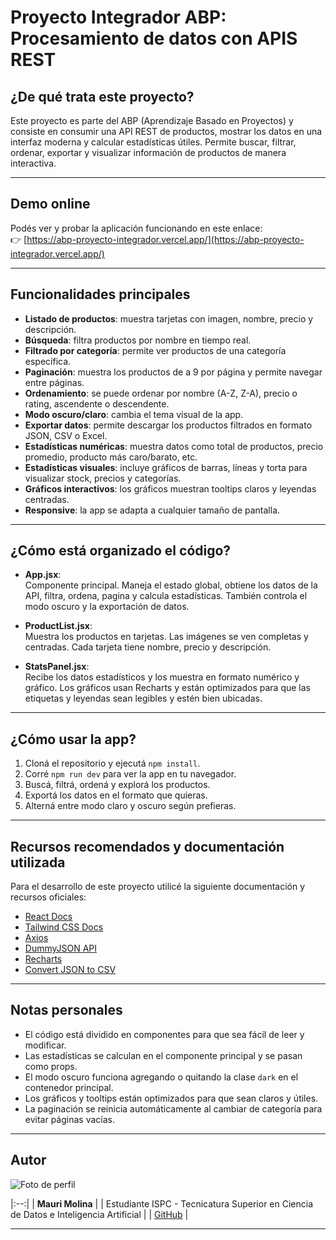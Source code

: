 # Proyecto Integrador ABP: Procesamiento de datos con APIS REST

## ¿De qué trata este proyecto?

Este proyecto es parte del ABP (Aprendizaje Basado en Proyectos) y consiste en consumir una API REST de productos, mostrar los datos en una interfaz moderna y calcular estadísticas útiles. Permite buscar, filtrar, ordenar, exportar y visualizar información de productos de manera interactiva.

---

## Demo online

Podés ver y probar la aplicación funcionando en este enlace:  
👉 [https://abp-proyecto-integrador.vercel.app/](https://abp-proyecto-integrador.vercel.app/)

---

## Funcionalidades principales

- **Listado de productos**: muestra tarjetas con imagen, nombre, precio y descripción.
- **Búsqueda**: filtra productos por nombre en tiempo real.
- **Filtrado por categoría**: permite ver productos de una categoría específica.
- **Paginación**: muestra los productos de a 9 por página y permite navegar entre páginas.
- **Ordenamiento**: se puede ordenar por nombre (A-Z, Z-A), precio o rating, ascendente o descendente.
- **Modo oscuro/claro**: cambia el tema visual de la app.
- **Exportar datos**: permite descargar los productos filtrados en formato JSON, CSV o Excel.
- **Estadísticas numéricas**: muestra datos como total de productos, precio promedio, producto más caro/barato, etc.
- **Estadísticas visuales**: incluye gráficos de barras, líneas y torta para visualizar stock, precios y categorías.
- **Gráficos interactivos**: los gráficos muestran tooltips claros y leyendas centradas.
- **Responsive**: la app se adapta a cualquier tamaño de pantalla.

---

## ¿Cómo está organizado el código?

- **App.jsx**:  
  Componente principal. Maneja el estado global, obtiene los datos de la API, filtra, ordena, pagina y calcula estadísticas. También controla el modo oscuro y la exportación de datos.

- **ProductList.jsx**:  
  Muestra los productos en tarjetas. Las imágenes se ven completas y centradas. Cada tarjeta tiene nombre, precio y descripción.

- **StatsPanel.jsx**:  
  Recibe los datos estadísticos y los muestra en formato numérico y gráfico. Los gráficos usan Recharts y están optimizados para que las etiquetas y leyendas sean legibles y estén bien ubicadas.

---

## ¿Cómo usar la app?

1. Cloná el repositorio y ejecutá `npm install`.
2. Corré `npm run dev` para ver la app en tu navegador.
3. Buscá, filtrá, ordená y explorá los productos.
4. Exportá los datos en el formato que quieras.
5. Alterná entre modo claro y oscuro según prefieras.

---

## Recursos recomendados y documentación utilizada

Para el desarrollo de este proyecto utilicé la siguiente documentación y recursos oficiales:

- [React Docs](https://react.dev/)
- [Tailwind CSS Docs](https://tailwindcss.com/docs)
- [Axios](https://axios-http.com/docs/intro)
- [DummyJSON API](https://dummyjson.com/docs)
- [Recharts](https://recharts.org/en-US/)
- [Convert JSON to CSV](https://www.convertcsv.com/json-to-csv.htm)

---

## Notas personales

- El código está dividido en componentes para que sea fácil de leer y modificar.
- Las estadísticas se calculan en el componente principal y se pasan como props.
- El modo oscuro funciona agregando o quitando la clase `dark` en el contenedor principal.
- Los gráficos y tooltips están optimizados para que sean claros y útiles.
- La paginación se reinicia automáticamente al cambiar de categoría para evitar páginas vacías.

---

## Autor
![Foto de perfil](https://github.com/user-attachments/assets/5eee55bb-aabf-4459-b12b-eae48f880dc2)

|:--:|
| **Mauri Molina** |
| Estudiante ISPC - Tecnicatura Superior en Ciencia de Datos e Inteligencia Artificial |
| [GitHub](https://github.com/Mauri-Molina10) |

---
